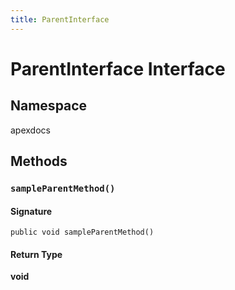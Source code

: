 ```yaml
---
title: ParentInterface
---
```


# ParentInterface Interface

## Namespace
apexdocs

## Methods
### `sampleParentMethod()`

#### Signature
```apex
public void sampleParentMethod()
```

#### Return Type
**void**